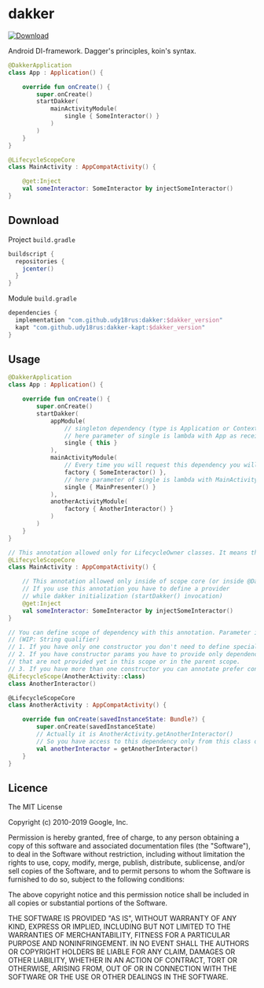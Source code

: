 # dakker

[ ![Download](https://api.bintray.com/packages/udy18rus/maven/dakker/images/download.svg) ](https://bintray.com/udy18rus/maven/dakker/_latestVersion)

Android DI-framework. Dagger's principles, koin's syntax.

```kotlin
@DakkerApplication
class App : Application() {

    override fun onCreate() {
        super.onCreate()
        startDakker(
            mainActivityModule(
                single { SomeInteractor() }
            )
        )
    }
}

@LifecycleScopeCore
class MainActivity : AppCompatActivity() {

    @get:Inject
    val someInteractor: SomeInteractor by injectSomeInteractor()
}
```


## Download
Project ```build.gradle```
```groovy
buildscript {
  repositories {
    jcenter()
  }
}
```
Module ```build.gradle```
```groovy
dependencies {
  implementation "com.github.udy18rus:dakker:$dakker_version"
  kapt "com.github.udy18rus:dakker-kapt:$dakker_version"
}
```

## Usage
```kotlin
@DakkerApplication
class App : Application() {

    override fun onCreate() {
        super.onCreate()
        startDakker(
            appModule(
                // singleton dependency (type is Application or Context)
                // here parameter of single is lambda with App as receiver
                single { this }
            ),
            mainActivityModule(
                // Every time you will request this dependency you will have new instance
                factory { SomeInteractor() },
                // here parameter of single is lambda with MainActivity as receiver
                single { MainPresenter() }
            ),
            anotherActivityModule(
                factory { AnotherInteractor() }
            )
        )
    }
}

// This annotation allowed only for LifecycleOwner classes. It means that this class is core of scope.
@LifecycleScopeCore
class MainActivity : AppCompatActivity() {

    // This annotation allowed only inside of scope core (or inside @DakkerApplication)
    // If you use this annotation you have to define a provider 
    // while dakker initialization (startDakker() invocation)
    @get:Inject
    val someInteractor: SomeInteractor by injectSomeInteractor()
}

// You can define scope of dependency with this annotation. Parameter is the KClass of scope core. 
// (WIP: String qualifier)
// 1. If you have only one constructor you don't need to define special provider.
// 2. If you have constructor params you have to provide only dependencies 
// that are not provided yet in this scope or in the parent scope.
// 3. If you have more than one constructor you can annotate prefer constructor as provider
@LifecycleScope(AnotherActivity::class)
class AnotherInteractor()

@LifecycleScopeCore
class AnotherActivity : AppCompatActivity() {

    override fun onCreate(savedInstanceState: Bundle?) {
        super.onCreate(savedInstanceState)
        // Actually it is AnotherActivity.getAnotherInteractor()
        // So you have access to this dependency only from this class or with this class instance
        val anotherInteractor = getAnotherInteractor()
    }
}
```

## Licence

The MIT License

Copyright (c) 2010-2019 Google, Inc.

Permission is hereby granted, free of charge, to any person obtaining a copy
of this software and associated documentation files (the "Software"), to deal
in the Software without restriction, including without limitation the rights
to use, copy, modify, merge, publish, distribute, sublicense, and/or sell
copies of the Software, and to permit persons to whom the Software is
furnished to do so, subject to the following conditions:

The above copyright notice and this permission notice shall be included in
all copies or substantial portions of the Software.

THE SOFTWARE IS PROVIDED "AS IS", WITHOUT WARRANTY OF ANY KIND, EXPRESS OR
IMPLIED, INCLUDING BUT NOT LIMITED TO THE WARRANTIES OF MERCHANTABILITY,
FITNESS FOR A PARTICULAR PURPOSE AND NONINFRINGEMENT. IN NO EVENT SHALL THE
AUTHORS OR COPYRIGHT HOLDERS BE LIABLE FOR ANY CLAIM, DAMAGES OR OTHER
LIABILITY, WHETHER IN AN ACTION OF CONTRACT, TORT OR OTHERWISE, ARISING FROM,
OUT OF OR IN CONNECTION WITH THE SOFTWARE OR THE USE OR OTHER DEALINGS IN
THE SOFTWARE.
